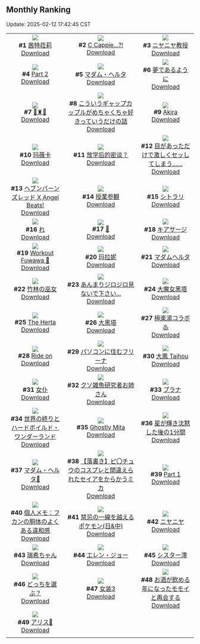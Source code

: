 ## Monthly Ranking
Update: 2025-02-12 17:42:45 CST

|      |      |      |
| :----: | :----: | :----: |
| ![](https://i.pixiv.re/c/240x480/img-master/img/2025/01/15/01/57/11/126230821_p0_master1200.jpg)<br>**#1** [茜特菈莉](https://www.pixiv.net/artworks/126230821)<br>[Download](https://i.pixiv.re/img-original/img/2025/01/15/01/57/11/126230821_p0.jpg) | ![](https://i.pixiv.re/c/240x480/img-master/img/2025/01/15/00/59/03/126229437_p0_master1200.jpg)<br>**#2** [C Cappie...?!](https://www.pixiv.net/artworks/126229437)<br>[Download](https://i.pixiv.re/img-original/img/2025/01/15/00/59/03/126229437_p0.png) | ![](https://i.pixiv.re/c/240x480/img-master/img/2025/01/15/00/00/18/126227291_p0_master1200.jpg)<br>**#3** [ニヤニヤ教授](https://www.pixiv.net/artworks/126227291)<br>[Download](https://i.pixiv.re/img-original/img/2025/01/15/00/00/18/126227291_p0.jpg) |
| ![](https://i.pixiv.re/c/240x480/img-master/img/2025/01/15/00/01/23/126227493_p0_master1200.jpg)<br>**#4** [Part 2](https://www.pixiv.net/artworks/126227493)<br>[Download](https://i.pixiv.re/img-original/img/2025/01/15/00/01/23/126227493_p0.jpg) | ![](https://i.pixiv.re/c/240x480/img-master/img/2025/01/15/00/00/15/126227277_p0_master1200.jpg)<br>**#5** [マダム・ヘルタ](https://www.pixiv.net/artworks/126227277)<br>[Download](https://i.pixiv.re/img-original/img/2025/01/15/00/00/15/126227277_p0.jpg) | ![](https://i.pixiv.re/c/240x480/img-master/img/2025/01/15/00/00/15/126227275_p0_master1200.jpg)<br>**#6** [夢であるように](https://www.pixiv.net/artworks/126227275)<br>[Download](https://i.pixiv.re/img-original/img/2025/01/15/00/00/15/126227275_p0.jpg) |
| ![](https://i.pixiv.re/c/240x480/img-master/img/2025/01/15/19/33/41/126247492_p0_master1200.jpg)<br>**#7** [💜♜💜](https://www.pixiv.net/artworks/126247492)<br>[Download](https://i.pixiv.re/img-original/img/2025/01/15/19/33/41/126247492_p0.png) | ![](https://i.pixiv.re/c/240x480/img-master/img/2025/01/15/00/01/44/126227529_p0_master1200.jpg)<br>**#8** [こういうギャップカップルがめちゃくちゃ好きっていうだけの話](https://www.pixiv.net/artworks/126227529)<br>[Download](https://i.pixiv.re/img-original/img/2025/01/15/00/01/44/126227529_p0.jpg) | ![](https://i.pixiv.re/c/240x480/img-master/img/2025/01/15/21/47/59/126251772_p0_master1200.jpg)<br>**#9** [Akira](https://www.pixiv.net/artworks/126251772)<br>[Download](https://i.pixiv.re/img-original/img/2025/01/15/21/47/59/126251772_p0.jpg) |
| ![](https://i.pixiv.re/c/240x480/img-master/img/2025/01/15/02/00/05/126230889_p0_master1200.jpg)<br>**#10** [玛薇卡](https://www.pixiv.net/artworks/126230889)<br>[Download](https://i.pixiv.re/img-original/img/2025/01/15/02/00/05/126230889_p0.jpg) | ![](https://i.pixiv.re/c/240x480/img-master/img/2025/01/15/16/40/20/126243183_p0_master1200.jpg)<br>**#11** [放学后的密谈？](https://www.pixiv.net/artworks/126243183)<br>[Download](https://i.pixiv.re/img-original/img/2025/01/15/16/40/20/126243183_p0.png) | ![](https://i.pixiv.re/c/240x480/img-master/img/2025/01/16/16/53/21/126241364_p0_master1200.jpg)<br>**#12** [目があっただけで激しくセッしてしまう……](https://www.pixiv.net/artworks/126241364)<br>[Download](https://i.pixiv.re/img-original/img/2025/01/16/16/53/21/126241364_p0.jpg) |
| ![](https://i.pixiv.re/c/240x480/img-master/img/2025/01/16/00/00/15/126256423_p0_master1200.jpg)<br>**#13** [ヘブンバーンズレッド X Angel Beats!](https://www.pixiv.net/artworks/126256423)<br>[Download](https://i.pixiv.re/img-original/img/2025/01/16/00/00/15/126256423_p0.jpg) | ![](https://i.pixiv.re/c/240x480/img-master/img/2025/01/15/00/00/25/126227330_p0_master1200.jpg)<br>**#14** [授業参観](https://www.pixiv.net/artworks/126227330)<br>[Download](https://i.pixiv.re/img-original/img/2025/01/15/00/00/25/126227330_p0.jpg) | ![](https://i.pixiv.re/c/240x480/img-master/img/2025/01/15/19/25/38/126247260_p0_master1200.jpg)<br>**#15** [シトラリ](https://www.pixiv.net/artworks/126247260)<br>[Download](https://i.pixiv.re/img-original/img/2025/01/15/19/25/38/126247260_p0.jpg) |
| ![](https://i.pixiv.re/c/240x480/img-master/img/2025/01/15/09/20/20/126236432_p0_master1200.jpg)<br>**#16** [れ](https://www.pixiv.net/artworks/126236432)<br>[Download](https://i.pixiv.re/img-original/img/2025/01/15/09/20/20/126236432_p0.png) | ![](https://i.pixiv.re/c/240x480/img-master/img/2025/01/15/00/00/41/126227383_p0_master1200.jpg)<br>**#17** [🩶](https://www.pixiv.net/artworks/126227383)<br>[Download](https://i.pixiv.re/img-original/img/2025/01/15/00/00/41/126227383_p0.png) | ![](https://i.pixiv.re/c/240x480/img-master/img/2025/01/14/22/00/05/126222856_p0_master1200.jpg)<br>**#18** [キアサージ](https://www.pixiv.net/artworks/126222856)<br>[Download](https://i.pixiv.re/img-original/img/2025/01/14/22/00/05/126222856_p0.jpg) |
| ![](https://i.pixiv.re/c/240x480/img-master/img/2025/01/15/07/23/27/126234928_p0_master1200.jpg)<br>**#19** [Workout Fuwawa 💪](https://www.pixiv.net/artworks/126234928)<br>[Download](https://i.pixiv.re/img-original/img/2025/01/15/07/23/27/126234928_p0.png) | ![](https://i.pixiv.re/c/240x480/img-master/img/2025/01/15/01/55/08/126230782_p0_master1200.jpg)<br>**#20** [玛拉妮](https://www.pixiv.net/artworks/126230782)<br>[Download](https://i.pixiv.re/img-original/img/2025/01/15/01/55/08/126230782_p0.jpg) | ![](https://i.pixiv.re/c/240x480/img-master/img/2025/01/15/01/03/55/126229602_p0_master1200.jpg)<br>**#21** [マダムヘルタ](https://www.pixiv.net/artworks/126229602)<br>[Download](https://i.pixiv.re/img-original/img/2025/01/15/01/03/55/126229602_p0.png) |
| ![](https://i.pixiv.re/c/240x480/img-master/img/2025/01/15/00/01/27/126227502_p0_master1200.jpg)<br>**#22** [竹林の巫女](https://www.pixiv.net/artworks/126227502)<br>[Download](https://i.pixiv.re/img-original/img/2025/01/15/00/01/27/126227502_p0.png) | ![](https://i.pixiv.re/c/240x480/img-master/img/2025/01/15/00/00/10/126227243_p0_master1200.jpg)<br>**#23** [あんまりジロジロ見ないで下さい...](https://www.pixiv.net/artworks/126227243)<br>[Download](https://i.pixiv.re/img-original/img/2025/01/15/00/00/10/126227243_p0.png) | ![](https://i.pixiv.re/c/240x480/img-master/img/2025/01/15/21/22/05/126250962_p0_master1200.jpg)<br>**#24** [大魔女黑塔](https://www.pixiv.net/artworks/126250962)<br>[Download](https://i.pixiv.re/img-original/img/2025/01/15/21/22/05/126250962_p0.png) |
| ![](https://i.pixiv.re/c/240x480/img-master/img/2025/01/15/22/20/03/126252889_p0_master1200.jpg)<br>**#25** [The Herta](https://www.pixiv.net/artworks/126252889)<br>[Download](https://i.pixiv.re/img-original/img/2025/01/15/22/20/03/126252889_p0.jpg) | ![](https://i.pixiv.re/c/240x480/img-master/img/2025/01/15/19/46/50/126247837_p0_master1200.jpg)<br>**#26** [大黑塔](https://www.pixiv.net/artworks/126247837)<br>[Download](https://i.pixiv.re/img-original/img/2025/01/15/19/46/50/126247837_p0.jpg) | ![](https://i.pixiv.re/c/240x480/img-master/img/2025/01/14/19/03/26/126217499_p0_master1200.jpg)<br>**#27** [極楽湯コラボ♨](https://www.pixiv.net/artworks/126217499)<br>[Download](https://i.pixiv.re/img-original/img/2025/01/14/19/03/26/126217499_p0.jpg) |
| ![](https://i.pixiv.re/c/240x480/img-master/img/2025/01/16/00/00/15/126256424_p0_master1200.jpg)<br>**#28** [Ride on](https://www.pixiv.net/artworks/126256424)<br>[Download](https://i.pixiv.re/img-original/img/2025/01/16/00/00/15/126256424_p0.jpg) | ![](https://i.pixiv.re/c/240x480/img-master/img/2025/01/15/17/00/10/126243552_p0_master1200.jpg)<br>**#29** [パソコンに住むフリーナ](https://www.pixiv.net/artworks/126243552)<br>[Download](https://i.pixiv.re/img-original/img/2025/01/15/17/00/10/126243552_p0.jpg) | ![](https://i.pixiv.re/c/240x480/img-master/img/2025/01/16/21/24/21/126279355_p0_master1200.jpg)<br>**#30** [大鳳 Taihou](https://www.pixiv.net/artworks/126279355)<br>[Download](https://i.pixiv.re/img-original/img/2025/01/16/21/24/21/126279355_p0.jpg) |
| ![](https://i.pixiv.re/c/240x480/img-master/img/2025/01/17/13/09/34/126297216_p0_master1200.jpg)<br>**#31** [女仆](https://www.pixiv.net/artworks/126297216)<br>[Download](https://i.pixiv.re/img-original/img/2025/01/17/13/09/34/126297216_p0.jpg) | ![](https://i.pixiv.re/c/240x480/img-master/img/2025/01/14/21/19/10/126221437_p0_master1200.jpg)<br>**#32** [クソ雑魚研究者お姉さん](https://www.pixiv.net/artworks/126221437)<br>[Download](https://i.pixiv.re/img-original/img/2025/01/14/21/19/10/126221437_p0.jpg) | ![](https://i.pixiv.re/c/240x480/img-master/img/2025/01/15/18/02/37/126245072_p0_master1200.jpg)<br>**#33** [プラナ](https://www.pixiv.net/artworks/126245072)<br>[Download](https://i.pixiv.re/img-original/img/2025/01/15/18/02/37/126245072_p0.jpg) |
| ![](https://i.pixiv.re/c/240x480/img-master/img/2025/01/17/22/14/55/126310510_p0_master1200.jpg)<br>**#34** [世界の終りとハードボイルド・ワンダーランド](https://www.pixiv.net/artworks/126310510)<br>[Download](https://i.pixiv.re/img-original/img/2025/01/17/22/14/55/126310510_p0.jpg) | ![](https://i.pixiv.re/c/240x480/img-master/img/2025/01/15/11/15/01/126237961_p0_master1200.jpg)<br>**#35** [Ghostly Mita](https://www.pixiv.net/artworks/126237961)<br>[Download](https://i.pixiv.re/img-original/img/2025/01/15/11/15/01/126237961_p0.jpg) | ![](https://i.pixiv.re/c/240x480/img-master/img/2025/01/15/13/20/21/126240059_p0_master1200.jpg)<br>**#36** [星が輝き沈黙した後の1分間](https://www.pixiv.net/artworks/126240059)<br>[Download](https://i.pixiv.re/img-original/img/2025/01/15/13/20/21/126240059_p0.jpg) |
| ![](https://i.pixiv.re/c/240x480/img-master/img/2025/01/16/01/12/15/126258882_p0_master1200.jpg)<br>**#37** [マダム・ヘルタ🎨](https://www.pixiv.net/artworks/126258882)<br>[Download](https://i.pixiv.re/img-original/img/2025/01/16/01/12/15/126258882_p0.jpg) | ![](https://i.pixiv.re/c/240x480/img-master/img/2025/01/15/00/59/52/126229453_p0_master1200.jpg)<br>**#38** [【落書き】ピ〇チュウのコスプレと間違えられたセイアをからかうミカ](https://www.pixiv.net/artworks/126229453)<br>[Download](https://i.pixiv.re/img-original/img/2025/01/15/00/59/52/126229453_p0.png) | ![](https://i.pixiv.re/c/240x480/img-master/img/2025/01/14/00/00/12/126197851_p0_master1200.jpg)<br>**#39** [Part 1](https://www.pixiv.net/artworks/126197851)<br>[Download](https://i.pixiv.re/img-original/img/2025/01/14/00/00/12/126197851_p0.png) |
| ![](https://i.pixiv.re/c/240x480/img-master/img/2025/01/14/06/00/07/126204980_p0_master1200.jpg)<br>**#40** [個人メモ：フカンの胴体のよくある違和感](https://www.pixiv.net/artworks/126204980)<br>[Download](https://i.pixiv.re/img-original/img/2025/01/14/06/00/07/126204980_p0.jpg) | ![](https://i.pixiv.re/c/240x480/img-master/img/2025/01/15/17/35/36/126244298_p0_master1200.jpg)<br>**#41** [禁忌の一線を越えるポケモン(日&中)](https://www.pixiv.net/artworks/126244298)<br>[Download](https://i.pixiv.re/img-original/img/2025/01/15/17/35/36/126244298_p0.jpg) | ![](https://i.pixiv.re/c/240x480/img-master/img/2025/01/15/11/20/51/126238046_p0_master1200.jpg)<br>**#42** [ニヤニヤ](https://www.pixiv.net/artworks/126238046)<br>[Download](https://i.pixiv.re/img-original/img/2025/01/15/11/20/51/126238046_p0.jpg) |
| ![](https://i.pixiv.re/c/240x480/img-master/img/2025/01/15/06/07/10/126233966_p0_master1200.jpg)<br>**#43** [瑞希ちゃん](https://www.pixiv.net/artworks/126233966)<br>[Download](https://i.pixiv.re/img-original/img/2025/01/15/06/07/10/126233966_p0.jpg) | ![](https://i.pixiv.re/c/240x480/img-master/img/2025/01/14/21/15/32/126221333_p0_master1200.jpg)<br>**#44** [エレン・ジョー](https://www.pixiv.net/artworks/126221333)<br>[Download](https://i.pixiv.re/img-original/img/2025/01/14/21/15/32/126221333_p0.jpg) | ![](https://i.pixiv.re/c/240x480/img-master/img/2025/01/14/00/30/03/126199338_p0_master1200.jpg)<br>**#45** [シスター澪](https://www.pixiv.net/artworks/126199338)<br>[Download](https://i.pixiv.re/img-original/img/2025/01/14/00/30/03/126199338_p0.jpg) |
| ![](https://i.pixiv.re/c/240x480/img-master/img/2025/01/14/00/03/16/126198251_p0_master1200.jpg)<br>**#46** [どっちを選ぶ？](https://www.pixiv.net/artworks/126198251)<br>[Download](https://i.pixiv.re/img-original/img/2025/01/14/00/03/16/126198251_p0.png) | ![](https://i.pixiv.re/c/240x480/img-master/img/2025/01/14/00/09/14/126198594_p0_master1200.jpg)<br>**#47** [女装3](https://www.pixiv.net/artworks/126198594)<br>[Download](https://i.pixiv.re/img-original/img/2025/01/14/00/09/14/126198594_p0.jpg) | ![](https://i.pixiv.re/c/240x480/img-master/img/2025/01/16/19/00/06/126275089_p0_master1200.jpg)<br>**#48** [お酒が飲める年になったモモイと再会する](https://www.pixiv.net/artworks/126275089)<br>[Download](https://i.pixiv.re/img-original/img/2025/01/16/19/00/06/126275089_p0.png) |
| ![](https://i.pixiv.re/c/240x480/img-master/img/2025/01/15/17/03/01/126243656_p0_master1200.jpg)<br>**#49** [アリス💙](https://www.pixiv.net/artworks/126243656)<br>[Download](https://i.pixiv.re/img-original/img/2025/01/15/17/03/01/126243656_p0.png) |
|      |      |
